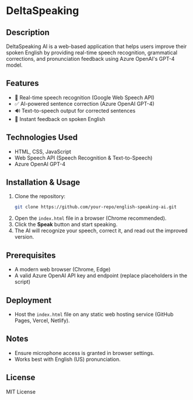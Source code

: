 # DeltaSpeaking

## Description
DeltaSpeaking AI is a web-based application that helps users improve their spoken English by providing real-time speech recognition, grammatical corrections, and pronunciation feedback using Azure OpenAI's GPT-4 model.

## Features
- 🎤 Real-time speech recognition (Google Web Speech API)
- ✅ AI-powered sentence correction (Azure OpenAI GPT-4)
- 🔊 Text-to-speech output for corrected sentences
- 🔄 Instant feedback on spoken English

## Technologies Used
- HTML, CSS, JavaScript
- Web Speech API (Speech Recognition & Text-to-Speech)
- Azure OpenAI GPT-4

## Installation & Usage
1. Clone the repository:
   ```sh
   git clone https://github.com/your-repo/english-speaking-ai.git
   ```
2. Open the `index.html` file in a browser (Chrome recommended).
3. Click the **Speak** button and start speaking.
4. The AI will recognize your speech, correct it, and read out the improved version.

## Prerequisites
- A modern web browser (Chrome, Edge)
- A valid Azure OpenAI API key and endpoint (replace placeholders in the script)

## Deployment
- Host the `index.html` file on any static web hosting service (GitHub Pages, Vercel, Netlify).

## Notes
- Ensure microphone access is granted in browser settings.
- Works best with English (US) pronunciation.

## License
MIT License

